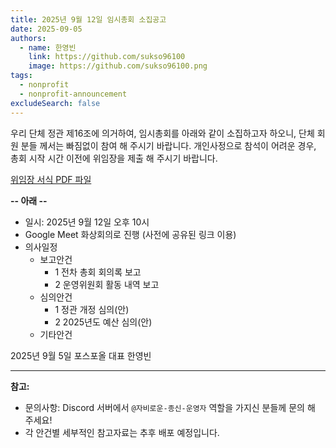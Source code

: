 ```yaml
---
title: 2025년 9월 12일 임시총회 소집공고
date: 2025-09-05
authors:
  - name: 한영빈
    link: https://github.com/sukso96100
    image: https://github.com/sukso96100.png
tags:
  - nonprofit
  - nonprofit-announcement
excludeSearch: false
---
```


우리 단체 정관 제16조에 의거하여, 임시총회를 아래와 같이 소집하고자 하오니, 단체 회원 분들 께서는 빠짐없이 참여 해 주시기 바랍니다. 개인사정으로 참석이 어려운 경우, 총회 시작 시간 이전에 위임장을 제출 해 주시기 바랍니다.


<!--more-->


[위임장 서식 PDF 파일](./2025-09-12-임시총회-위임장.pdf)

**-- 아래 --**

- 일시: 2025년 9월 12일 오후 10시
- Google Meet 화상회의로 진행 (사전에 공유된 링크 이용)
- 의사일정
    - 보고안건
        - 1 전차 총회 회의록 보고
        - 2 운영위원회 활동 내역 보고
    - 심의안건
        - 1 정관 개정 심의(안)
        - 2 2025년도 예산 심의(안)
    - 기타안건

2025년 9월 5일
포스포올 대표 한영빈

---

**참고:**
- 문의사항: Discord 서버에서 `@자비로운-종신-운영자` 역할을 가지신 분들께 문의 해 주세요!
- 각 안건별 세부적인 참고자료는 추후 배포 예정입니다.